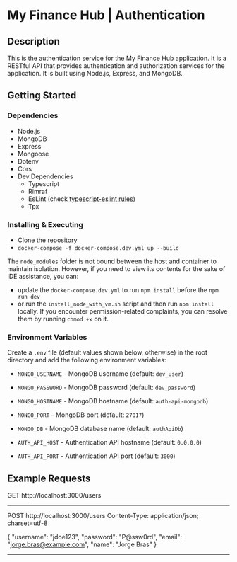 # My Finance Hub | Authentication

## Description

This is the authentication service for the My Finance Hub application. It is a RESTful API that provides authentication and authorization services for the application. It is built using Node.js, Express, and MongoDB.

## Getting Started

### Dependencies

* Node.js
* MongoDB
* Express
* Mongoose
* Dotenv
* Cors
* Dev Dependencies
  * Typescript
  * Rimraf
  * EsLint (check  [typescript-eslint rules](https://typescript-eslint.io/rules/))
  * Tpx

### Installing & Executing

* Clone the repository
* `docker-compose -f docker-compose.dev.yml up --build`

The `node_modules` folder is not bound between the host and container to maintain isolation. However, if you need to view its contents for the sake of IDE assistance, you can:

* update the `docker-compose.dev.yml` to run `npm install` before the `npm run dev`
* or run the `install_node_with_vm.sh` script and then run `npm install` locally. If you encounter permission-related complaints, you can resolve them by running `chmod +x` on it.

### Environment Variables

Create a `.env` file (default values shown below, otherwise) in the root directory and add the following environment variables:

* `MONGO_USERNAME` - MongoDB username (default: `dev_user`)
* `MONGO_PASSWORD` - MongoDB password (default: `dev_password`)
* `MONGO_HOSTNAME` - MongoDB hostname (default: `auth-api-mongodb`)
* `MONGO_PORT` - MongoDB port (default: `27017`)
* `MONGO_DB` - MongoDB database name (default: `authApiDb`)

* `AUTH_API_HOST` - Authentication API hostname (default: `0.0.0.0`)
* `AUTH_API_PORT` - Authentication API port (default: `3000`)

## Example Requests

GET http://localhost:3000/users

---

POST http://localhost:3000/users
Content-Type: application/json; charset=utf-8

{
  "username": "jdoe123",
  "password": "P@ssw0rd",
  "email": "jorge.bras@example.com",
  "name": "Jorge Bras"
}

---
